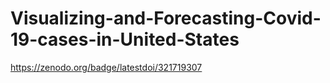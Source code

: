 # Visualizing-and-Forecasting-Covid-19-cases-in-United-States
https://zenodo.org/badge/latestdoi/321719307
